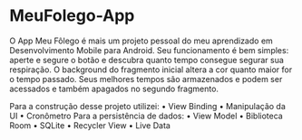 # MeuFolego-App

O App Meu Fôlego é mais um projeto pessoal do meu aprendizado em Desenvolvimento Mobile para Android.
Seu funcionamento é bem simples: aperte e segure o botão e descubra quanto tempo consegue segurar sua respiração.
O background do fragmento inicial altera a cor quanto maior for o tempo passado.
Seus melhores tempos são armazenados e podem ser acessados e também apagados no segundo fragmento.

Para a construção desse projeto utilizei:
    •	View Binding
    •	Manipulação da UI
    •	Cronômetro
    Para a persistência de dados:
    •	View Model
    •	Biblioteca Room
    •	SQLite
    •	Recycler View 
    •	Live Data

